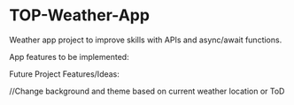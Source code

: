 # TOP-Weather-App

Weather app project to improve skills with APIs and async/await functions.

App features to be implemented:

Future Project Features/Ideas:

//Change background and theme based on current weather location or ToD
